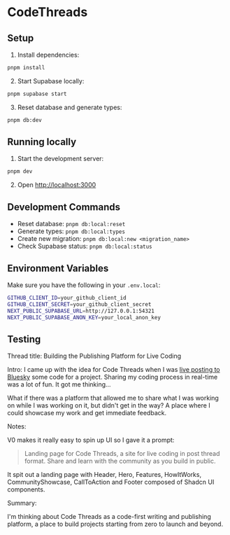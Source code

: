 # CodeThreads

## Setup

1. Install dependencies:
```bash
pnpm install
```

2. Start Supabase locally:
```bash
pnpm supabase start
```

3. Reset database and generate types:
```bash
pnpm db:dev
```

## Running locally

1. Start the development server:
```bash
pnpm dev
```

2. Open [http://localhost:3000](http://localhost:3000)

## Development Commands

- Reset database: `pnpm db:local:reset`
- Generate types: `pnpm db:local:types`
- Create new migration: `pnpm db:local:new <migration_name>`
- Check Supabase status: `pnpm db:local:status`

## Environment Variables

Make sure you have the following in your `.env.local`:
```bash
GITHUB_CLIENT_ID=your_github_client_id
GITHUB_CLIENT_SECRET=your_github_client_secret
NEXT_PUBLIC_SUPABASE_URL=http://127.0.0.1:54321
NEXT_PUBLIC_SUPABASE_ANON_KEY=your_local_anon_key
```

## Testing

Thread title:
Building the Publishing Platform for Live Coding

Intro:
I came up with the idea for Code Threads when I was [live posting to Bluesky](https://bsky.app/profile/johnnybuilds.bsky.social/post/3lct4orsaqc25) some code for a project. Sharing my coding process in real-time was a lot of fun. It got me thinking...

What if there was a platform that allowed me to share what I was working on while I was working on it, but didn't get in the way? A place where I could showcase my work and get immediate feedback. 

Notes:

V0 makes it really easy to spin up UI so I gave it a prompt:

> Landing page for Code Threads, a site for live coding in post thread format. Share and learn with the community as you build in public.

It spit out a landing page with Header, Hero, Features, HowItWorks, CommunityShowcase, CallToAction and Footer composed of Shadcn UI components.

Summary:

I'm thinking about Code Threads as a code-first writing and publishing platform, a place to build projects starting from zero to launch and beyond. 